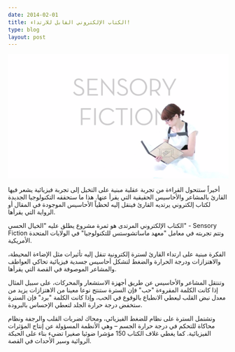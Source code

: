 ```yaml
---
date: 2014-02-01
title: الكتاب الإلكتروني القابل للارتداء!
type: blog
layout: post
---
```


![كتاب إلكتروني قابل للارتداء](/assets/Wearable-Ebook1.png "كتاب إلكتروني قابل للارتداء")

أخيراً ستتحول القراءة من تجربة عقلية مبنية على التخيل إلى تجربة فيزيائية يشعر فيها القارئ بالمشاعر والأحاسيس الحقيقية التي يقرأ عنها. هذا ما ستحققه التكنولوجيا الجديدة لكتاب إلكتروني يرتديه القارئ فينقل إليه لحظياً الأحاسيس الموجودة في المقال أو الرواية التي يقرأها.

الكتاب الإلكتروني المرتدى هو ثمرة مشروع يطلق عليه "الخيال الحسي" - Sensory Fiction وتتم تجربته في معامل "معهد ماساتشوستس للتكنولوجيا" في الولايات المتحدة الأمريكية.

 الفكرة مبنية على ارتداء القارئ لسترة إلكترونية تنقل إليه تأثيرات مثل الإضاءة المحيطة، والاهتزازات ودرجة الحرارة والضغط لتشكل أحاسيس جسدية فيزيائية تحاكي العواطف والمشاعر الموصوفة في القصة التي يقرأها.

وتنتقل المشاعر والأحاسيس عن طريق أجهزة الاستشعار والمحركات، على سبيل المثال إذا كانت الكلمة المقروءة "حب" فإن السترة ستنتج نوعا معينا من الاهتزازات يزيد من معدل نبض القلب ليعطي الانطباع بالوقوع في الحب، وإذا كانت الكلمة "برد" فإن السترة ستخفض درجة حرارة الجلد لتعطي الإحساس بالبرودة.

وتشتمل السترة على نظام للضغط الفيزيائي، ومحاك لضربات القلب والرجفة ونظام محاكاة للتحكم في درجة حرارة الجسم – وهي الأنظمة المسؤولة عن إنتاج المؤثرات الفيزيائية. كما يغطي غلاف الكتاب 150 مؤشرا ضوئيا صغيرا تضيء بناء على الحبكة الروائية وسير الأحداث في القصة.